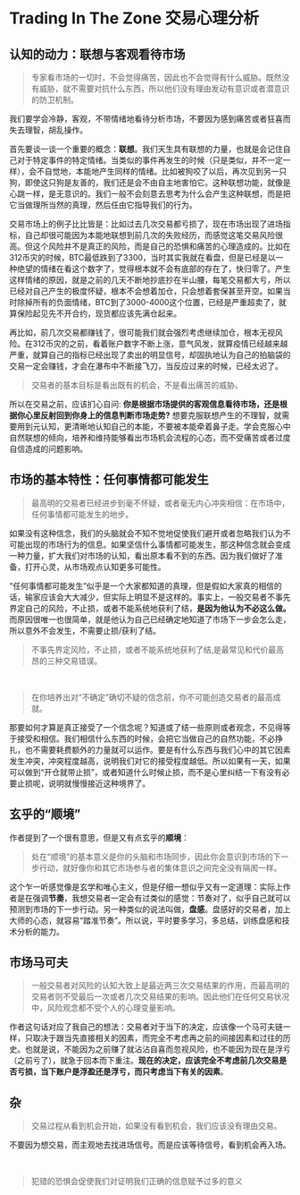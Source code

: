 # Trading In The Zone 交易心理分析

## 认知的动力：联想与客观看待市场

> 专家看市场的一切时，不会觉得痛苦，因此也不会觉得有什么威胁。既然没有威胁，就不需要对抗什么东西，所以他们没有理由发动有意识或者潜意识的防卫机制。

我们要学会冷静，客观，不带情绪地看待分析市场，不要因为感到痛苦或者狂喜而失去理智，胡乱操作。

首先要谈一谈一个重要的概念：**联想**。我们天生具有联想的力量，也就是会记住自己对于特定事件的特定情绪。当类似的事件再发生的时候（只是类似，并不一定一样），会不自觉地，本能地产生同样的情绪。比如被狗咬了以后，再次见到另一只狗，即使这只狗是友善的，我们还是会不由自主地害怕它。这种联想功能，就像是心跳一样，是无意识的。我们一般不会刻意去思考为什么会产生这种联想，而是把它当做理所当然的真理，然后任由它指导我们的行为。

交易市场上的例子比比皆是：比如过去几次交易都亏损了，现在市场出现了进场指标，自己却很可能因为本能地联想到前几次的失败经历，而感觉这笔交易风险很高。但这个风险并不是真正的风险，而是自己的恐惧和痛苦的心理造成的。比如在312币灾的时候，BTC最低跌到了3300，当时其实我就在看盘，但是已经是以一种绝望的情绪在看这个数字了，觉得根本就不会有底部的存在了，快归零了。产生这样情绪的原因，就是之前的几天不断地抄底抄在半山腰，每笔交易都大亏，所以已经对自己产生的极度怀疑，根本不会想着加仓，只会想着套保甚至开空。如果当时除掉所有的负面情绪，BTC到了3000-4000这个位置，已经是严重超卖了，就算保险起见先不开合约，现货都应该先满仓起来。

再比如，前几次交易都赚钱了，很可能我们就会强烈考虑继续加仓，根本无视风险。在312币灾的之前，看着账户数字不断上涨，意气风发，就算疫情已经越来越严重，就算自己的指标已经出现了卖出的明显信号，却固执地认为自己的拍脑袋的交易一定会赚钱，才会在瀑布中不断接飞刀，当反应过来的时候，已经太迟了。

> 交易者的基本目标是看出既有的机会，不是看出痛苦的威胁。

所以在交易之前，应该扪心自问: **你是根据市场提供的客观信息看待市场，还是根据你心里反射回到你身上的信息判断市场走势?** 想要克服联想产生的不理智，就需要用到元认知，更清晰地认知自己的本能，不要被本能牵着鼻子走。学会克服心中自然联想的倾向，培养和维持能够看出市场机会流程的心态，而不受痛苦或者过度自信造成的问题影响。

## 市场的基本特性：任何事情都可能发生

> 最高明的交易者已经进步到毫不怀疑，或者毫无内心冲突相信：在市场中，任何事情都可能发生的地步。

如果没有这种信念，我们的头脑就会不知不觉地促使我们避开或者忽略我们认为不可能出现的市场行为的信息。如果坚信什么事情都可能发生，那这种信念就会变成一种力量，扩大我们对市场的认知，看出原本看不到的东西。因为我们做好了准备，打开心灵，从市场观点认知更多可能性。

“任何事情都可能发生”似乎是一个大家都知道的真理，但是假如大家真的相信的话，输家应该会大大减少，但实际上明显不是这样的。事实上，一般交易者不事先界定自己的风险，不止损，或者不能系统地获利了结，**是因为他认为不必这么做。** 而原因很唯一也很简单，就是他认为自己已经确定地知道了市场下一步会怎么走，所以意外不会发生，不需要止损/获利了结。
> 不事先界定风险，不止损，或者不能系统地获利了结,是最常见和代价最高昂的三种交易错误。

<br>

> 在你培养出对“不确定”确切不疑的信念前，你不可能创造交易者的最高成就。

那要如何才算是真正接受了一个信念呢？知道或了结一些原则或者观念，不见得等于接受和相信。我们相信什么东西的时候，会把它当做自己的自然功能，不必挣扎，也不需要耗费额外的力量就可以运作。要是有什么东西与我们心中的其它因素发生冲突，冲突程度越高，说明我们对它的接受程度越低。所以如果有一天，如果可以做到“开仓就带止损”，或者知道什么时候止损，而不是心里纠结一下有没有必要止损呢，说明就慢慢接近这种境界了。

## 玄乎的“顺境”

作者提到了一个很有意思，但是又有点玄乎的**顺境**：
> 处在“顺境”的基本意义是你的头脑和市场同步，因此你会意识到市场的下一步行动，就好像你和其它市场参与者的集体意识之间完全没有隔阂一样。

这个乍一听感觉像是玄学和唯心主义，但是仔细一想似乎又有一定道理：实际上作者是在强调**节奏**，我想交易者一定会有过类似的感觉：节奏对了，似乎自己就可以预测到市场的下一步行动。另一种类似的说法叫做，**盘感**。盘感好的交易者，加上大师的心态，就容易“踏准节奏”。所以说，平时要多学习，多总结，训练盘感和技术分析的能力。


## 市场马可夫
> 一般交易者对风险的认知大致上是最近两三次交易结果的作用，而最高明的交易者则不受最后一次或者几次交易结果的影响。因此他们在任何交易状况中，风险观念都不受个人的心理变量影响。

作者这句话对应了我自己的想法：交易者对于当下的决定，应该像一个马可夫链一样，只取决于跟当先直接相关的因素，而完全不考虑再之前的间接因素和过往的历史。也就是说，不能因为之前赚了就沾沾自喜而忽视风险，也不能因为现在是浮亏（之前亏了），就急于回本而下重注。**现在的决定，应该完全不考虑前几次交易是否亏损，当下账户是浮盈还是浮亏，而只考虑当下有关的因素**。



## 杂

> 交易过程从看到机会开始，如果没有看到机会，我们应该没有理由交易。

不要因为想交易，而主观地去找进场信号。而是应该等待信号，看到机会再入场。

<br>

> 犯错的恐惧会促使我们对证明我们正确的信息赋予过多的意义